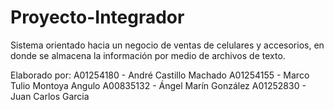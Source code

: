 # Proyecto-Integrador
Sistema orientado hacia un negocio de ventas de celulares y accesorios, en donde se almacena la información por medio de archivos de texto.

Elaborado por:
A01254180 - André Castillo Machado
A01254155 - Marco Tulio Montoya Angulo
A00835132 - Ángel Marín González 
A01252830 - Juan Carlos Garcia
